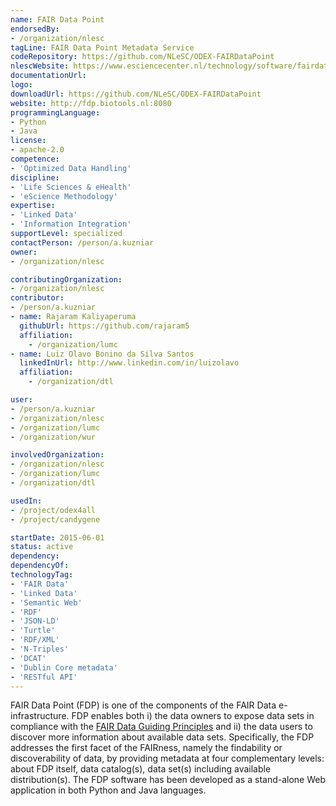 ```yaml
---
name: FAIR Data Point
endorsedBy:
- /organization/nlesc
tagLine: FAIR Data Point Metadata Service
codeRepository: https://github.com/NLeSC/ODEX-FAIRDataPoint
nlescWebsite: https://www.esciencecenter.nl/technology/software/fairdatapoint
documentationUrl:
logo:
downloadUrl: https://github.com/NLeSC/ODEX-FAIRDataPoint
website: http://fdp.biotools.nl:8080
programmingLanguage:
- Python
- Java
license:
- apache-2.0
competence:
- 'Optimized Data Handling'
discipline:
- 'Life Sciences & eHealth'
- 'eScience Methodology'
expertise:
- 'Linked Data'
- 'Information Integration'
supportLevel: specialized
contactPerson: /person/a.kuzniar
owner:
- /organization/nlesc

contributingOrganization:
- /organization/nlesc
contributor:
- /person/a.kuzniar
- name: Rajaram Kaliyaperuma
  githubUrl: https://github.com/rajaram5
  affiliation:
    - /organization/lumc
- name: Luiz Olavo Bonino da Silva Santos
  linkedInUrl: http://www.linkedin.com/in/luizolavo
  affiliation:
    - /organization/dtl

user:
- /person/a.kuzniar
- /organization/nlesc
- /organization/lumc
- /organization/wur

involvedOrganization:
- /organization/nlesc
- /organization/lumc
- /organization/dtl

usedIn:
- /project/odex4all
- /project/candygene

startDate: 2015-06-01
status: active
dependency:
dependencyOf:
technologyTag:
- 'FAIR Data'
- 'Linked Data'
- 'Semantic Web'
- 'RDF'
- 'JSON-LD'
- 'Turtle'
- 'RDF/XML'
- 'N-Triples'
- 'DCAT'
- 'Dublin Core metadata'
- 'RESTful API'
---
```

FAIR Data Point (FDP) is one of the components of the FAIR Data e-infrastructure. FDP enables both i) the data owners to expose data sets in compliance with the [FAIR Data Guiding Principles](http://www.force11.org/group/fairgroup/fairprinciples) and ii) the data users to discover more information about available data sets. Specifically, the FDP addresses the first facet of the FAIRness, namely the findability or discoverability of data, by providing metadata at four complementary levels: about FDP itself, data catalog(s), data set(s) including available distribution(s). The FDP software has been developed as a stand-alone Web application in both Python and Java languages.

